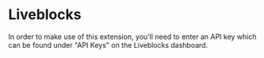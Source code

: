 # Liveblocks

In order to make use of this extension, you'll need to enter an API key which can be found under "API Keys" on the Liveblocks dashboard.
